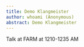 ```yaml
---
title: Demo Klangmeister
author: whoami (Anonymous)
abstract: Demo Klangmeister
---
```


Talk at FARM at 1210-1235 AM
